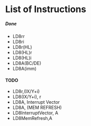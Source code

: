 # List of Instructions
##### Done
- LD8rr
- LD8ri
- LD8r(HL)
- LD8(HL)r
- LD8(HL)i
- LD8A(BC/DE)
- LD8A(imm)

#### TODO
- LD8r,(IX/Y+i)
- LD8(IX/Y+i), r
- LD8A, Interrupt Vector
- LD8A, (MEM REFRESH)
- LD8InterruptVector, A
- LD8MemRefresh,A
